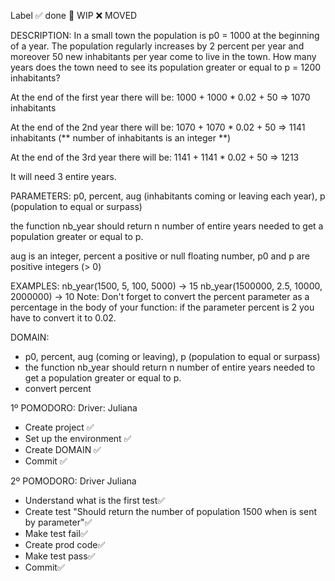 Label
✅ done 🚧 WIP ❌ MOVED

DESCRIPTION:
In a small town the population is p0 = 1000 at the beginning of a year. The population regularly increases by 2 percent per year and moreover 50 new inhabitants per year come to live in the town. How many years does the town need to see its population greater or equal to p = 1200 inhabitants?

At the end of the first year there will be: 
1000 + 1000 * 0.02 + 50 => 1070 inhabitants

At the end of the 2nd year there will be: 
1070 + 1070 * 0.02 + 50 => 1141 inhabitants (** number of inhabitants is an integer **)

At the end of the 3rd year there will be:
1141 + 1141 * 0.02 + 50 => 1213

It will need 3 entire years.

PARAMETERS:
p0, percent, aug (inhabitants coming or leaving each year), p (population to equal or surpass)

the function nb_year should return n number of entire years needed to get a population greater or equal to p.

aug is an integer, percent a positive or null floating number, p0 and p are positive integers (> 0)

EXAMPLES:
nb_year(1500, 5, 100, 5000) -> 15
nb_year(1500000, 2.5, 10000, 2000000) -> 10
Note:
Don't forget to convert the percent parameter as a percentage in the body of your function: if the parameter percent is 2 you have to convert it to 0.02.

DOMAIN:
- p0, percent, aug (coming or leaving), p (population to equal or surpass)
- the function nb_year should return n number of entire years needed to get a population greater or equal to p.
- convert percent 

1º POMODORO: Driver: Juliana
- Create project ✅ 
- Set up the environment ✅ 
- Create DOMAIN ✅ 
- Commit ✅ 

2º POMODORO: Driver Juliana
- Understand what is the first test✅ 
- Create test "Should return the number of population 1500 when is sent by parameter"✅ 
- Make test fail✅ 
- Create prod code✅ 
- Make test pass✅ 
- Commit✅ 
